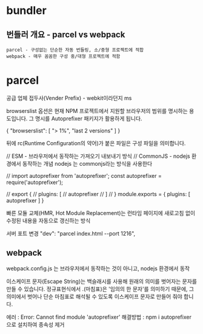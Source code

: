 # bundler

## 번들러 개요 - parcel vs webpack

    parcel - 구성없는 단순한 자동 번들링, 소/중형 프로젝트에 적합
    webpack - 매우 꼼꼼한 구성 중/대형 프로젝트에 적함

# parcel



공급 업체 접두사(Vender Prefix) - webkit이라던지 ms


browserslist 옵션은 현재 NPM 프로젝트에서 지원할 브라우저의 범위를 명시하는 용도입니다.
그 명시를 Autoprefixer 패키지가 활용하게 됩니다.

<!-- 전세계의 점유율이 1% 이상인 모든 브라우저, 해당하는 브라우저의 마지막 두 개의 버전까지 지원 -->
{
    "browserslist": [
    "> 1%",
    "last 2 versions"
    ]
}

뒤에 rc(Runtime Configuration의 약어)가 붙은 파일은 구성 파일을 의미합니다.


// ESM - 브라우저에서 동작하는 가져오기 내보내기 방식
// CommonJS - nodejs 환경에서 동작하는 개념 nodejs 는 commonjs라는 방식을 사용한다

// import autoprefixer from 'autoprefixer';
const autoprefixer = require('autoprefixer');

// export {
//   plugins: [
//     autoprefixer
//   ]
// }
module.exports = {
  plugins: [
    autoprefixer
  ]
}

빠른 모듈 교체(HMR, Hot Module Replacement)는 런타임 페이지에 새로고침 없이 수정된 내용을 자동으로 갱신하는 방식

서버 포트 변경
"dev": "parcel index.html --port 1216",


## webpack

webpack.config.js 는 브라우저에서 동작하는 것이 아니고, nodejs 환경에서 동작

이스케이프 문자(Escape String)는 백슬래시를 사용해 원래의 의미를 벗어자는 문자를 만들 수 있습니다.
정규표현식에서 .(마침표)은 '임의의 한 문자'를 의미하기 때문에, 그 의미에서 벗어나 단순 마침표로 해석될 수 있도록 이스케이프 문자로 만들어 줘야 합니다.


에러 : Error: Cannot find module 'autoprefixer'
해결방법 : npm i autoprefixer 으로 설치하여 종속성 제거